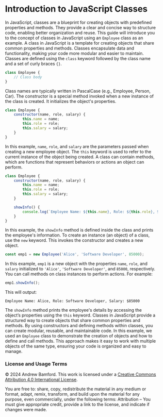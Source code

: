 # Introduction to JavaScript Classes

In JavaScript, classes are a blueprint for creating objects with predefined properties and methods. They provide a clear and concise way to structure code, enabling better organization and reuse. This guide will introduce you to the concept of classes in JavaScript using an `Employee` class as an example. A class in JavaScript is a template for creating objects that share common properties and methods. Classes encapsulate data and functionality, making your code more modular and easier to maintain. Classes are defined using the `class` keyword followed by the class name and a set of curly braces `{}`.

```javascript
class Employee { 
    // Class body 
}
```

Class names are typically written in PascalCase (e.g., Employee, Person, Car). The constructor is a special method invoked when a new instance of the class is created. It initializes the object's properties.

```javascript
class Employee { 
    constructor(name, role, salary) { 
        this.name = name; 
        this.role = role; 
        this.salary = salary; 
    } 
}
```

In this example, `name`, `role`, and `salary` are the parameters passed when creating a new employee object. The `this` keyword is used to refer to the current instance of the object being created. A class can contain methods, which are functions that represent behaviors or actions an object can perform.

```javascript
class Employee { 
    constructor(name, role, salary) { 
        this.name = name; 
        this.role = role; 
        this.salary = salary; 
    }

    showInfo() { 
        console.log(`Employee Name: ${this.name}, Role: ${this.role}, Salary: $${this.salary}`); 
    } 
}
```

In this example, the `showInfo` method is defined inside the class and prints the employee's information. To create an instance (an object) of a class, use the `new` keyword. This invokes the constructor and creates a new object.

```javascript
const emp1 = new Employee('Alice', 'Software Developer', 85000);
```

In this example, `emp1` is a new object with the properties `name`, `role`, and `salary` initialized to `'Alice'`, `'Software Developer'`, and `85000`, respectively. You can call methods on class instances to perform actions. For example:

```javascript
emp1.showInfo();
```

This will output:

```
Employee Name: Alice, Role: Software Developer, Salary: $85000
```

The `showInfo` method prints the employee's details by accessing the object’s properties using the `this` keyword. Classes in JavaScript provide a structured way to create objects that share common properties and methods. By using constructors and defining methods within classes, you can create modular, reusable, and maintainable code. In this example, we used an `Employee` class to demonstrate the creation of objects and how to define and call methods. This approach makes it easy to work with multiple objects of the same type, ensuring your code is organized and easy to manage.


### License and Usage Terms

© 2024 Andrew Bamford. This work is licensed under a [Creative Commons Attribution 4.0 International License](https://creativecommons.org/licenses/by/4.0/).

You are free to: share, copy, redistribute the material in any medium or format, adapt, remix, transform, and build upon the material for any purpose, even commercially, under the following terms: Attribution – You must give appropriate credit, provide a link to the license, and indicate if changes were made.
